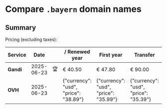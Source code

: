 # Compare `.bayern` domain names

## Summary

Pricing (excluding taxes):

| Service | Date |  | / Renewed year | First year | Transfer | Restoration |
|--|--|--|--|--|--|--|
| **Gandi** | 2025-06-23 | 🏆 | € 40.50 | € 47.80 | € 90.00 | € 120.16 |
| **OVH** | 2025-06-23 |  | {"currency": "usd", "price": "38.89"} | {"currency": "usd", "price": "35.99"} | {"currency": "usd", "price": "35.39"} |  |
